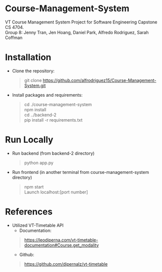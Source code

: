 # Course-Management-System
VT Course Management System Project for Software Engineering Capstone CS 4704.\
Group 8: Jenny Tran, Jen Hoang, Daniel Park, Alfredo Rodriguez, Sarah Coffman

# Installation

- Clone the repository:
  > git clone https://github.com/alfrodriguez15/Course-Management-System.git

- Install packages and requirements:
  > cd ./course-management-system\
  > npm install\
  > cd .\./backend-2\
  > pip install -r requirements.txt

# Run Locally

- Run backend (from backend-2 directory)
  > python app.py
- Run frontend (in another terminal from course-management-system directory)
  > npm start\
  > Launch localhost:\[port number]

# References
- Utilized VT-Timetable API
  - Documentation:
  > https://leodiperna.com/vt-timetable-documentation#Course.get_modality
  - Github:
  > https://github.com/dipernalz/vt-timetable
